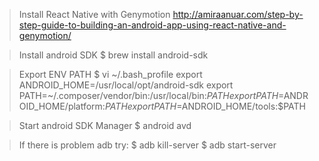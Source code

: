 > Install React Native with Genymotion
http://amiraanuar.com/step-by-step-guide-to-building-an-android-app-using-react-native-and-genymotion/

> Install android SDK
$ brew install android-sdk

> Export ENV PATH
$ vi ~/.bash_profile
export ANDROID_HOME=/usr/local/opt/android-sdk
export PATH=~/.composer/vendor/bin:/usr/local/bin:$PATH
export PATH=$ANDROID_HOME/platform:$PATH
export PATH=$ANDROID_HOME/tools:$PATH

> Start android SDK Manager
$ android avd

> If there is problem adb try:
$ adb kill-server
$ adb start-server
